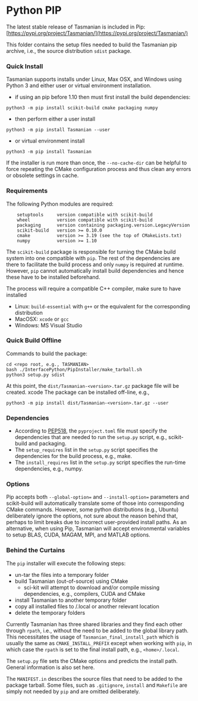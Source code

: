 # Python PIP

The latest stable release of Tasmanian is included in Pip:
[https://pypi.org/project/Tasmanian/](https://pypi.org/project/Tasmanian/)

This folder contains the setup files needed to build the Tasmanian pip archive,
i.e., the source distribution `sdist` package.

### Quick Install

Tasmanian supports installs under Linux, Max OSX, and Windows using Python 3 and
either user or virtual environment installation.

* if using an pip before 1.10 then must first install the build dependencies:
```
python3 -m pip install scikit-build cmake packaging numpy
```
* then perform either a user install
```
python3 -m pip install Tasmanian --user
```
* or virtual environment install
```
python3 -m pip install Tasmanian
```
If the installer is run more than once, the `--no-cache-dir` can be helpful to force repeating
the CMake configuration process and thus clean any errors or obsolete settings in cache.

### Requirements

The following Python modules are required:
```
    setuptools     version compatible with scikit-build
    wheel          version compatible with scikit-build
    packaging      version containing packaging.version.LegacyVersion
    scikit-build   version >= 0.10.0
    cmake          version >= 3.19 (see the top of CMakeLists.txt)
    numpy          version >= 1.10
```
The `scikit-build` package is responsible for turning the CMake build system
into one compatible with `pip`. The rest of the dependencies are there
to facilitate the build process and only `numpy` is required at runtime.
However, `pip` cannot automatically install build dependencies and hence
these have to be installed beforehand.

The process will require a compatible C++ compiler, make sure to have installed
* Linux: `build-essential` with `g++` or the equivalent for the corresponding distribution
* MacOSX: `xcode` or `gcc`
* Windows: MS Visual Studio

### Quick Build Offline

Commands to build the package:
```
cd <repo root, e.g., TASMANIAN>
bash ./InterfacePython/PipInstaller/make_tarball.sh
python3 setup.py sdist
```
At this point, the `dist/Tasmanian-<version>.tar.gz` package file will be created.
xcode
The package can be installed off-line, e.g.,
```
python3 -m pip install dist/Tasmanian-<version>.tar.gz --user
```

### Dependencies

* According to [PEP518](https://www.python.org/dev/peps/pep-0518/), the `pyproject.toml` file must specify the dependencies that are needed to run the `setup.py` script, e.g., scikit-build and packaging.
* The `setup_requires` list in the `setup.py` script specifies the dependencies for the build process, e.g., make.
* The `install_requires` list in the `setup.py` script specifies the run-time dependencies, e.g., numpy.

### Options

Pip accepts both `--global-option=` and `--install-option=` parameters and scikit-build will automatically translate some of those into corresponding CMake commands. However, some python distributions (e.g., Ubuntu) deliberately ignore the options, not sure about the reason behind that, perhaps to limit breaks due to incorrect user-provided install paths. As an alternative, when using Pip, Tasmanian will accept environmental variables to setup BLAS, CUDA, MAGAM, MPI, and MATLAB options.

### Behind the Curtains

The `pip` installer will execute the following steps:
* un-tar the files into a temporary folder
* build Tasmanian (out-of-source) using CMake
    * sci-kit will attempt to download and/or compile missing dependencies, e.g., compilers, CUDA and CMake
* install Tasmanian to another temporary folder
* copy all installed files to <home>/.local or another relevant location
* delete the temporary folders

Currently Tasmanian has three shared libraries and they find each other through `rpath`,
i.e., without the need to be added to the global library path.
This necessitates the usage of `Tasmanian_final_install_path` which is usually
the same as `CMAKE_INSTALL_PREFIX` except when working with `pip`,
in which case the `rpath` is set to the final install path, e.g., `<home>/.local`.

The `setup.py` file sets the CMake options and predicts the install path.
General information is also set here.

The `MANIFEST.in` describes the source files that need to be added to
the package tarball. Some files, such as `.gitignore`, `install` and `Makefile`
are simply not needed by `pip` and are omitted deliberately.
